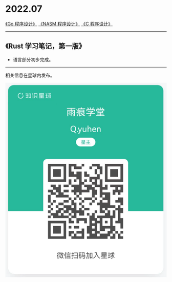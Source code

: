 
# 2022.07


[《Go 程序设计》](https://www.yuque.com/qyuhen/go)
[《NASM 程序设计》](https://www.yuque.com/qyuhen/asm)
[《C 程序设计》](https://www.yuque.com/qyuhen/c11)

---

## 《Rust 学习笔记，第一版》

* 语言部分初步完成。

---

相关信息在星球内发布。

![知识星球：雨痕学堂](qyuhen.png)
